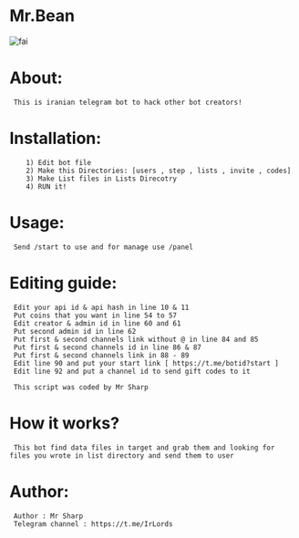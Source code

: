 # Mr.Bean
![fai](https://s6.uupload.ir/files/img_20220504_223538_897_3xol.jpg)

# About:
     This is iranian telegram bot to hack other bot creators!

# Installation:
        1) Edit bot file
        2) Make this Directories: [users , step , lists , invite , codes]  
		3) Make List files in Lists Direcotry  
		4) RUN it!
      

        
# Usage:
     Send /start to use and for manage use /panel
     
# Editing guide:
     Edit your api id & api hash in line 10 & 11
	 Put coins that you want in line 54 to 57
	 Edit creator & admin id in line 60 and 61
	 Put second admin id in line 62
	 Put first & second channels link without @ in line 84 and 85
	 Put first & second channels id in line 86 & 87
     Put first & second channels link in 88 - 89
	 Edit line 90 and put your start link [ https://t.me/botid?start ]
	 Edit line 92 and put a channel id to send gift codes to it
		
	 This script was coded by Mr Sharp
     
 # How it works?
     This bot find data files in target and grab them and looking for files you wrote in list directory and send them to user 
     
# Author:
     Author : Mr Sharp
     Telegram channel : https://t.me/IrLords
